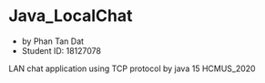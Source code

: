 # Java_LocalChat
- by Phan Tan Dat
- Student ID: 18127078

LAN chat application using TCP protocol by java 15
HCMUS_2020
